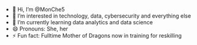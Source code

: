 - 👋 Hi, I’m @MonChe5
- 👀 I’m interested in technology, data, cybersecurity and everything else
- 🌱 I’m currently learning data analytics and data science
- 😄 Pronouns: She, her
- ⚡ Fun fact: Fulltime Mother of Dragons now in training for reskilling

<!---
MonChe5/MonChe5 is a ✨ special ✨ repository because its `README.md` (this file) appears on your GitHub profile.
You can click the Preview link to take a look at your changes.
--->
